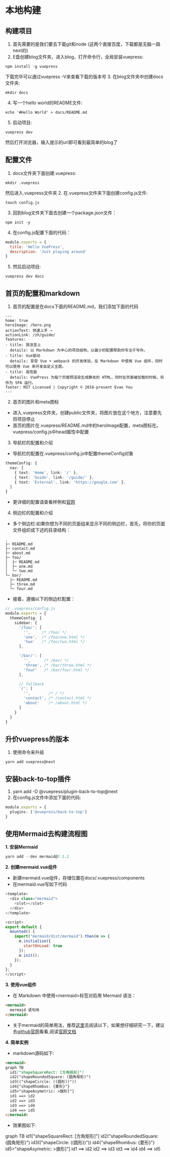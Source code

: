 # 本地构建

## 构建项目
1. 首先需要的是我们要去下载git和node (这两个直接百度，下载都是无脑一路next的)
2. E盘创建blog文件夹，进入blog，打开命令行，全局安装vuepress: 
```
npm install -g vuepress
```
下载完毕可以通过vuepress -V来查看下载的版本号
3. 在blog文件夹中创建docs文件夹: 
```
mkdir docs
```
4. 写一个hello world的README文件: 
```
echo '#Hello World' > docs/README.md
```
5. 启动项目: 
```
vuepress dev
```
然后打开浏览器，输入提示的url即可看到最简单的blog了

## 配置文件
1. docs文件夹下面创建.vuepress: 
```
mkdir .vuepress
```
然后进入.vuepress文件夹
2. 在.vuepress文件夹下面创建config.js文件:
```
touch config.js
```
3. 回到blog文件夹下面去创建一个package.json文件：
```
npm init -y
```
4. 在config.js配置下面的代码：
```javascript
module.exports = {
  title: 'Hello VuePress',
  description: 'Just playing around'
}
```
5. 然后启动项目:
```
vuepress dev docs
```

## 首页的配置和markdown
1. 首页的配置是在docs下面的README.md，我们添加下面的代码
```
---
home: true
heroImage: /hero.png
actionText: 快速上手 →
actionLink: /zh/guide/
features:
- title: 简洁至上
  details: 以 Markdown 为中心的项目结构，以最少的配置帮助你专注于写作。
- title: Vue驱动
  details: 享受 Vue + webpack 的开发体验，在 Markdown 中使用 Vue 组件，同时可以使用 Vue 来开发自定义主题。
- title: 高性能
  details: VuePress 为每个页面预渲染生成静态的 HTML，同时在页面被加载的时候，将作为 SPA 运行。
footer: MIT Licensed | Copyright © 2018-present Evan You
---
```
2. 首页的图片和meta图标
+ 进入.vuepress文件夹，创建public文件夹，将图片放在这个地方，注意要先将项目停止
+ 首页的图片在.vuepress/README.md中的heroImage配置，meta图标在。vuepress/config.js中head属性中配置

3. 导航栏的配置和介绍
+ 导航栏的配置在.vuepress/config.js中配置themeConfig对象
```typescript
themeConfig: {
  nav: [
    { text: 'Home', link: '/' },
    { text: 'Guide', link: '/guide/' },
    { text: 'External', link: 'https://google.com' },
  ]
}
```
+ 更详细的配置请查看样例和[官网](https://vuepress.vuejs.org/zh/)

4. 侧边栏的配置和介绍
+ 多个侧边栏:如果你想为不同的页面组来显示不同的侧边栏，首先，将你的页面文件组织成下述的目录结构：
```
.
├─ README.md
├─ contact.md
├─ about.md
├─ foo/
│  ├─ README.md
│  ├─ one.md
│  └─ two.md
└─ bar/
  ├─ README.md
  ├─ three.md
  └─ four.md
```
+ 接着，遵循以下的侧边栏配置：
```typescript
// .vuepress/config.js
module.exports = {
  themeConfig: {
    sidebar: {
      '/foo/': [
        '',     /* /foo/ */
        'one',  /* /foo/one.html */
        'two'   /* /foo/two.html */
      ],

      '/bar/': [
        '',      /* /bar/ */
        'three', /* /bar/three.html */
        'four'   /* /bar/four.html */
      ],

      // fallback
      '/': [
        '',        /* / */
        'contact', /* /contact.html */
        'about'    /* /about.html */
      ]
    }
  }
}
```

## 升价vuepress的版本
1. 使用命令来升级
```
yarn add vuepress@next
```

## 安装back-to-top插件
1. yarn add -D @vuepress/plugin-back-to-top@next
2. 在config.js文件中添加下面的代码:
```typescript
module.exports = {
  plugins: ['@vuepress/back-to-top'] 
}
```

## 使用Mermaid去构建流程图
**1. 安装Mermaid** 
```javascript
yarn add --dev mermaid@7.1.2
```

**2. 创建mermaid.vue组件**

+ 新建mermaid.vue组件，存储位置在docs/.vuepress/components
+ 在mermaid.vue写如下代码
```javascript
<template>
  <div class="mermaid">
    <slot></slot>
  </div>
</template>

<script>
export default {
  mounted() {
    import("mermaid/dist/mermaid").then(m => {
      m.initialize({
        startOnLoad: true
      });
      m.init();
    });
  }
};
</script>
```

**3. 使用vue组件**
+ 在 Markdown 中使用&lt;mermaid&gt;标签对启用 Mermaid 语法：
```markdown
<mermaid>
  mermaid 语句块
</mermaid>
```
+ 关于mermaid的简单用法，推荐[这里](https://www.unaxu.com/blog/posts/005-one-how-to-generate-static-blog-with-vuepress.html#flowchart-%E6%B5%81%E7%A8%8B%E5%9B%BE)去阅读以下，如果想仔细研究一下，建议去[github官网](https://github.com/knsv/mermaid)看看,阅读[官网文档](https://mermaidjs.github.io/)

**4. 简单实例**
+ markdown源码如下:
```markdown
<mermaid>
graph TB
  id1["shapeSquareRect: [方角矩形]"]
  id2("shapeRoundedSquare: (圆角矩形)")
  id3(("shapeCircle: ((圆形))"))
  id4{"shapeRhombus: {菱形}"}
  id5>"shapeAsymetric: >旗形]"]
  id1 ==> id2
  id2 ==> id3
  id3 ==> id4
  id4 ==> id5
</mermaid>
```
+ 效果图如下: 
<mermaid>
graph TB
  id1["shapeSquareRect: [方角矩形]"]
  id2("shapeRoundedSquare: (圆角矩形)")
  id3(("shapeCircle: ((圆形))"))
  id4{"shapeRhombus: {菱形}"}
  id5>"shapeAsymetric: >旗形]"]
  id1 ==> id2
  id2 ==> id3
  id3 ==> id4
  id4 ==> id5
</mermaid>